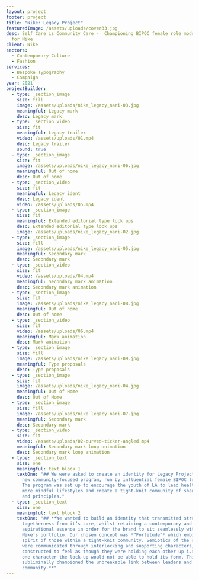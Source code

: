 ```yaml
---
layout: project
footer: project
title: "Nike: Legacy Project"
featuredImage: /assets/uploads/cover33.jpg
desc: Self Care is Community Care -  Championing BIPOC female role models in LA
  for Nike
client: Nike
sectors:
  - Contemporary Culture
  - Fashion
services:
  - Bespoke Typography
  - Campaign
year: 2021
projectBuilder:
  - type: _section_image
    size: fill
    image: /assets/uploads/nike_legacy_nari-03.jpg
    meaningful: Legacy mark
    desc: Legacy mark
  - type: _section_video
    size: fit
    meaningful: Legacy trailer
    video: /assets/uploads/01.mp4
    desc: Legacy trailer
    sound: true
  - type: _section_image
    size: fit
    image: /assets/uploads/nike_legacy_nari-06.jpg
    meaningful: Out of home
    desc: Out of home
  - type: _section_video
    size: fit
    meaningful: Legacy ident
    desc: Legacy ident
    video: /assets/uploads/05.mp4
  - type: _section_image
    size: fit
    meaningful: Extended editorial type lock ups
    desc: Extended editorial type lock ups
    image: /assets/uploads/nike_legacy_nari-02.jpg
  - type: _section_image
    size: fill
    image: /assets/uploads/nike_legacy_nari-05.jpg
    meaningful: Secondary mark
    desc: Secondary mark
  - type: _section_video
    size: fit
    video: /assets/uploads/04.mp4
    meaningful: Secondary mark animation
    desc: Secondary mark animation
  - type: _section_image
    size: fit
    image: /assets/uploads/nike_legacy_nari-08.jpg
    meaningful: Out of home
    desc: Out of home
  - type: _section_video
    size: fit
    video: /assets/uploads/06.mp4
    meaningful: Mark animation
    desc: Mark animation
  - type: _section_image
    size: fill
    image: /assets/uploads/nike_legacy_nari-09.jpg
    meaningful: Type proposals
    desc: Type proposals
  - type: _section_image
    size: fit
    image: /assets/uploads/nike_legacy_nari-04.jpg
    meaningful: Out of Home
    desc: Out of Home
  - type: _section_image
    size: fill
    image: /assets/uploads/nike_legacy_nari-07.jpg
    meaningful: Secondary mark
    desc: Secondary mark
  - type: _section_video
    size: fit
    video: /assets/uploads/02-curved-ticker-angled.mp4
    meaningful: Secondary mark loop animation
    desc: Secondary mark loop animation
  - type: _section_text
    size: one
    meaningful: text block 1
    textOne: "## We were asked to create an identity for Legacy Project, Nike LA’s
      new community-focused program, run by influential female BIPOC leaders.
      The program was set up to encourage the youth of LA to lead healthier and
      more mindful lifestyles and create a tight-knit community of shared values
      and principles."
  - type: _section_text
    size: one
    meaningful: text block 2
    textOne: "## **We wanted to build an identity that transmitted strength and
      togetherness from it’s core, whilst retaining a contemporary and
      aspirational essence in order for the brand to sit seamlessly within
      Nike’s portfolio. Our chosen concept was *“Fortitude”* which embodied the
      spirit of those within a tight-knit community. Semiotics of the concept
      were communicated through interlocking and supporting characters,
      constructed to feel as though they were holding each other up i.e. without
      one character the lock-up would not be able to hold its form. This
      subliminally championed the unbreakable link between leaders and their
      community.**"
---
```

